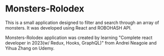# Monsters-Rolodex

This is a small application designed to filter and search through an array of monsters. It was developed using React and ROBOHASH API.

Monsters-Rolodex application was created by learning "Complete react developer in 2023(w/ Redux, Hooks, GraphQL)" from Andrei Neagoie and Yihua Zhang on Udemy.
